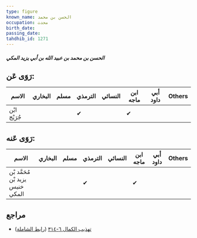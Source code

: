 ```yaml
---
type: figure
known_name: الحسن بن محمد
occupation: محدث
birth_date:
passing_date:
tahdhib_id: 1271
---
```

##### الحسن بن محمد بن عبيد الله بن أبي يزيد المكي

## رَوَى عَن:
| الاسم        | البخاري | مسلم | الترمذي | النسائي | ابن ماجه | أبي داود | Others |
| ------------ | ------- | ---- | ------- | ------- | -------- | -------- | ------ |
| ابْن جُرَيْج |         |      | ✔       |         | ✔        |          |        |
## رَوَى عَنه:
| الاسم                            | البخاري | مسلم | الترمذي | النسائي | ابن ماجه | أبي داود | Others |
| -------------------------------- | ------- | ---- | ------- | ------- | -------- | -------- | ------ |
| مُحَمَّد بْن يزيد بْن خنيس المكي |         |      | ✔       |         | ✔        |          |        |
## مراجع
- [تهذيب الكمال ٦-٣١٤](obsidian://open?vault=Tahdhib-al-Kamal&file=Figures/١٢٧١-الحسن%20بن%20محمد%20بن%20عبيد%20الله%20بن%20أبي%20يزيد%20المكي) ([رابط الشاملة](https://shamela.ws/book/3722/2978))